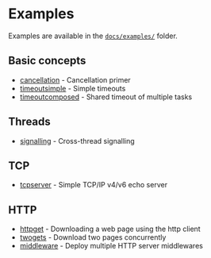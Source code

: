 # Examples

Examples are available in the [`docs/examples/`](https://github.com/status-im/nim-chronos/tree/master/docs/examples/) folder.

## Basic concepts

* [cancellation](https://github.com/status-im/nim-chronos/tree/master/docs/examples/cancellation.nim) - Cancellation primer
* [timeoutsimple](https://github.com/status-im/nim-chronos/tree/master/docs/examples/timeoutsimple.nim) - Simple timeouts
* [timeoutcomposed](https://github.com/status-im/nim-chronos/tree/master/docs/examples/examples/timeoutcomposed.nim) - Shared timeout of multiple tasks

## Threads

* [signalling](https://github.com/status-im/nim-chronos/tree/master/docs/examples/cancellation.nim) - Cross-thread signalling

## TCP

* [tcpserver](https://github.com/status-im/nim-chronos/tree/master/docs/examples/tcpserver.nim) - Simple TCP/IP v4/v6 echo server

## HTTP

* [httpget](https://github.com/status-im/nim-chronos/tree/master/docs/examples/httpget.nim) - Downloading a web page using the http client
* [twogets](https://github.com/status-im/nim-chronos/tree/master/docs/examples/twogets.nim) - Download two pages concurrently
* [middleware](https://github.com/status-im/nim-chronos/tree/master/docs/examples/middleware.nim) - Deploy multiple HTTP server middlewares
